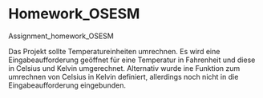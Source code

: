 # Homework_OSESM
Assignment_homework_OSESM

Das Projekt sollte Temperatureinheiten umrechnen. Es wird eine Eingabeaufforderung geöffnet für eine Temperatur in Fahrenheit und diese in Celsius und Kelvin umgerechnet. Alternativ wurde ine Funktion zum umrechnen von Celsius in Kelvin definiert, allerdings noch nicht in die Eingabeaufforderung eingebunden.
